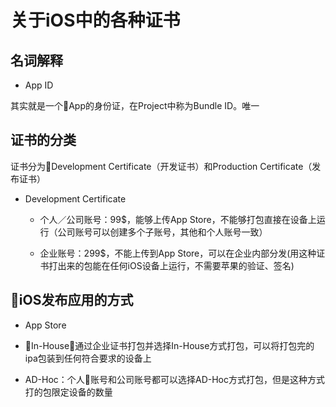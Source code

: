 # 关于iOS中的各种证书

## 名词解释

* App ID

其实就是一个App的身份证，在Project中称为Bundle ID。唯一

## 证书的分类

证书分为Development Certificate（开发证书）和Production Certificate（发布证书）

* Development Certificate

   * 个人／公司账号：99$，能够上传App Store，不能够打包直接在设备上运行（公司账号可以创建多个子账号，其他和个人账号一致）

   * 企业账号：299$，不能上传到App Store，可以在企业内部分发(用这种证书打出来的包能在任何iOS设备上运行，不需要苹果的验证、签名)

## iOS发布应用的方式

* App Store

* In-House：通过企业证书打包并选择In-House方式打包，可以将打包完的ipa包装到任何符合要求的设备上

* AD-Hoc：个人账号和公司账号都可以选择AD-Hoc方式打包，但是这种方式打的包限定设备的数量
